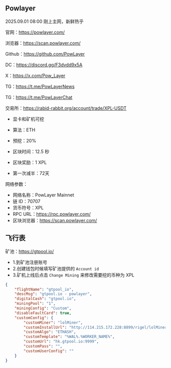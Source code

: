 

## Powlayer

2025.09.01 08:00 刚上主网，新鲜热乎

官网：https://powlayer.com/

浏览器：https://scan.powlayer.com/

Github：https://github.com/PowLayer

DC：https://discord.gg/F3dvdd9x5A

X：https://x.com/Pow_Layer

TG：https://t.me/PowLayerNews

TG：https://t.me/PowLayerChat



交易所：https://rabid-rabbit.org/account/trade/XPL-USDT



- 显卡和矿机可挖

- 算法：ETH
- 预挖：20%
- 区块时间：12.5 秒
- 区块奖励：1 XPL
- 第一次减半：72天



网络参数：

- 网络名称：PowLayer Mainnet
- 链 ID：70707
- 货币符号：XPL
- RPC URL：https://rpc.powlayer.com/
- 区块浏览器：https://scan.powlayer.com/



## 飞行表

矿池：https://gtpool.io/

- 1.到矿池注册账号
- 2.创建钱包时候填写矿池提供的 `Account id`
- 3.矿机上线后点击 `Change Mining` 来修改需要挖的币种为 XPL

```json
{
    "flightName": "gtpool_io",
    "descMsg": "gtpool.io - powlayer",
    "digitalCash": "gtpool.io",
    "miningPool": "1",
    "miningConfig": "Custom",
    "disableFaultCard": true,
    "customConfig": {
        "customMiner": "lolMiner",
        "customInstallUrl": "http://114.215.172.228:8899/rigel/lolMiner-1.97.01.tar.gz",
        "customAlgo": "ETHASH",
        "customTemplate": "%WAL%.%WORKER_NAME%",
        "customUrl": "hk.gtpool.io:9999",
        "customPass": "",
        "customUserConfig": ""
    }
}
```

